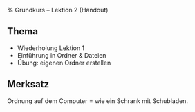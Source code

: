 % Grundkurs – Lektion 2 (Handout)

## Thema
- Wiederholung Lektion 1
- Einführung in Ordner & Dateien
- Übung: eigenen Ordner erstellen

## Merksatz
Ordnung auf dem Computer = wie ein Schrank mit Schubladen.